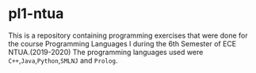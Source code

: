 # pl1-ntua
This is a repository containing programming exercises that were done for the course Programming Languages I during the 6th Semester of ECE NTUA.(2019-2020)
The programming languages used were `C++`,`Java`,`Python`,`SMLNJ` and `Prolog`.
